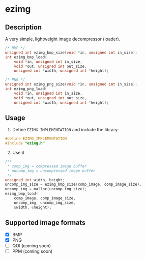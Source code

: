 # ezimg

## Description

A very simple, lightweight image decompressor (loader).

```c
/* BMP */
unsigned int ezimg_bmp_size(void *in, unsigned int in_size);
int ezimg_bmp_load(
    void *in, unsigned int in_size,
    void *out, unsigned int out_size,
    unsigned int *width, unsigned int *height);

/* PNG */
unsigned int ezimg_png_size(void *in, unsigned int in_size);
int ezimg_png_load(
    void *in, unsigned int in_size,
    void *out, unsigned int out_size,
    unsigned int *width, unsigned int *height);
```

## Usage
1. Define ```EZIMG_IMPLEMENTATION``` and include the library:
```c
#define EZIMG_IMPLEMENTATION
#include "ezimg.h"
```

2. Use it
```c
/**
 * comp_img = compressed image buffer
 * uncomp_img = uncompressed image buffer
 */
unsigned int width, height;
uncomp_img_size = ezimg_bmp_size(comp_image, comp_image_size);
uncomp_img = malloc(uncomp_img_size);
ezimg_bmp_load(
    comp_image, comp_image_size,
    uncomp_img, uncomp_img_size,
    &width, &height);
```

## Supported image formats

- [x] BMP
- [x] PNG
- [ ] QOI (coming soon)
- [ ] PPM (coming soon)
